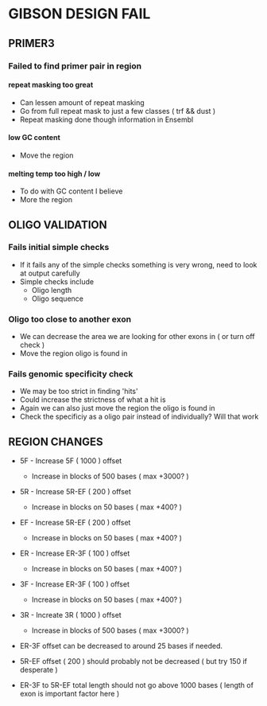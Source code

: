 GIBSON DESIGN FAIL
==================

PRIMER3
-------

### Failed to find primer pair in region

#### repeat masking too great
* Can lessen amount of repeat masking
* Go from full repeat mask to just a few classes ( trf && dust )
* Repeat masking done though information in Ensembl

#### low GC content
* Move the region

#### melting temp too high / low 
* To do with GC content I believe
* More the region

OLIGO VALIDATION
----------------

### Fails initial simple checks
* If it fails any of the simple checks something is very wrong, need to look at output carefully
* Simple checks include
    * Oligo length
    * Oligo sequence

### Oligo too close to another exon
* We can decrease the area we are looking for other exons in ( or turn off check )
* Move the region oligo is found in

### Fails genomic specificity check
* We may be too strict in finding 'hits'
* Could increase the strictness of what a hit is
* Again we can also just move the region the oligo is found in
* Check the specificiy as a oligo pair instead of individually? Will that work


REGION CHANGES
--------------

* 5F - Increase 5F ( 1000 ) offset
    * Increase in blocks of 500 bases ( max +3000? )
* 5R - Increase 5R-EF ( 200 ) offset
    * Increase in blocks on 50 bases ( max +400? )
* EF - Increase 5R-EF ( 200 ) offset
    * Increase in blocks on 50 bases ( max +400? )
* ER - Increase ER-3F ( 100 ) offset
    * Increase in blocks on 50 bases ( max +400? )
* 3F - Increase ER-3F ( 100 ) offset
    * Increase in blocks on 50 bases ( max +400? )
* 3R - Increate 3R ( 1000 ) offset
    * Increase in blocks of 500 bases ( max +3000? )

* ER-3F offset can be decreased to around 25 bases if needed.
* 5R-EF offset ( 200 ) should probably not be decreased  ( but try 150 if desperate )

* ER-3F to 5R-EF total length should not go above 1000 bases ( length of exon is important factor here )
